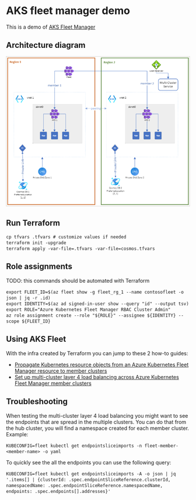 # AKS fleet manager demo

This is a demo of [AKS Fleet Manager](https://learn.microsoft.com/en-gb/azure/kubernetes-fleet/)

## Architecture diagram

![diagram](/images/architecture_diagram.png)

## Run Terraform

```
cp tfvars .tfvars # customize values if needed
terraform init -upgrade
terraform apply -var-file=.tfvars -var-file=cosmos.tfvars
```

## Role assignments

TODO: this commands should be automated with Terraform

```
export FLEET_ID=$(az fleet show -g fleet_rg_1 --name contosofleet -o json | jq -r .id)
export IDENTITY=$(az ad signed-in-user show --query "id" --output tsv)
export ROLE="Azure Kubernetes Fleet Manager RBAC Cluster Admin"
az role assignment create --role "${ROLE}" --assignee ${IDENTITY} --scope ${FLEET_ID}
```

## Using AKS Fleet

With the infra created by Terraform you can jump to these 2 how-to guides:

* [Propagate Kubernetes resource objects from an Azure Kubernetes Fleet Manager resource to member clusters](https://learn.microsoft.com/en-gb/azure/kubernetes-fleet/configuration-propagation)
* [Set up multi-cluster layer 4 load balancing across Azure Kubernetes Fleet Manager member clusters](https://learn.microsoft.com/en-gb/azure/kubernetes-fleet/l4-load-balancing)

## Troubleshooting

When testing the multi-cluster layer 4 load balancing you might want to see the endpoints that are spread in the multiple clusters.
You can do that from the hub cluster, you will find a namespace created for each member cluster. Example:

```
KUBECONFIG=fleet kubectl get endpointsliceimports -n fleet-member-<member-name> -o yaml
```

To quickly see the all the endpoints you can use the following query:
```
KUBECONFIG=fleet kubectl get endpointsliceimports -A -o json | jq '.items[] | {clusterId: .spec.endpointSliceReference.clusterId, namespacedName: .spec.endpointSliceReference.namespacedName, endpoints: .spec.endpoints[].addresses}'

```

